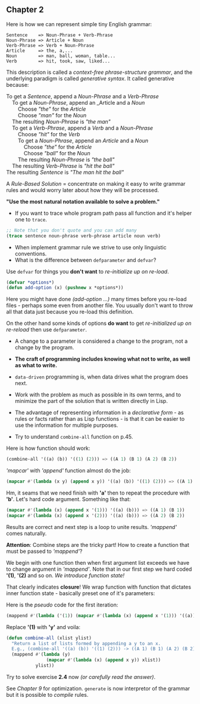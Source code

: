 ## Chapter 2

Here is how we can represent simple tiny English grammar:

```
Sentence    => Noun-Phrase + Verb-Phrase
Noun-Phrase => Article + Noun
Verb-Phrase => Verb + Noun-Phrase
Article     => the, a,...
Noun        => man, ball, woman, table...
Verb        => hit, took, saw, liked...
```
This description is called a _context-free phrase-structure grammar_, and
the underlying paradigm is called _generative syntax_. It called generative because:

To get a _Sentence_, append a _Noun-Phrase_ and a _Verb-Phrase_<br/>
&nbsp;&nbsp;&nbsp;&nbsp;To get a _Noun-Phrase_, append an _Article and a _Noun_<br/>
&nbsp;&nbsp;&nbsp;&nbsp;&nbsp;&nbsp;&nbsp;&nbsp;Choose _"the"_ for the _Article_<br/>
&nbsp;&nbsp;&nbsp;&nbsp;&nbsp;&nbsp;&nbsp;&nbsp;Choose _"man"_ for the _Noun_<br/>
&nbsp;&nbsp;&nbsp;&nbsp;The resulting _Noun-Phrase_ is _"the man"_<br/>
&nbsp;&nbsp;&nbsp;&nbsp;To get a _Verb-Phrase_, append a _Verb_ and a _Noun-Phrase_<br/>
&nbsp;&nbsp;&nbsp;&nbsp;&nbsp;&nbsp;&nbsp;&nbsp;Choose _"hit"_ for the _Verb_<br/>
&nbsp;&nbsp;&nbsp;&nbsp;&nbsp;&nbsp;&nbsp;&nbsp;To get a _Noun-Phrase_, append an _Article_ and a _Noun_<br/>
&nbsp;&nbsp;&nbsp;&nbsp;&nbsp;&nbsp;&nbsp;&nbsp;&nbsp;&nbsp;&nbsp;&nbsp;Choose _"the"_ for the _Article_<br/>
&nbsp;&nbsp;&nbsp;&nbsp;&nbsp;&nbsp;&nbsp;&nbsp;&nbsp;&nbsp;&nbsp;&nbsp;Choose _"ball"_ for the _Noun_<br/>
&nbsp;&nbsp;&nbsp;&nbsp;&nbsp;&nbsp;&nbsp;&nbsp;The resulting _Noun-Phrase_ is _"the ball"_<br/>
&nbsp;&nbsp;&nbsp;&nbsp;The resulting _Verb-Phrase_ is _"hit the ball"_<br/>
The resulting _Sentence_ is _"The man hit the ball"_<br/>

A _Rule-Based Solution_ = concentrate on making it easy to write grammar rules and would
worry later about how they will be processed.

**"Use the most natural notation available to solve a problem."**

- If you want to trace whole program path pass all function and it's helper one to `trace`.
``` cl
;; Note that you don't quote and you can add many
(trace sentence noun-phrase verb-phrase article noun verb)
```
- When implement grammar rule we strive to use only linguistic conventions.
- What is the difference between `defparameter` and `defvar`?

Use `defvar` for things you **don't want** to _re-initialize up on re-load_.
``` cl
(defvar *options*)
(defun add-option (x) (pushnew x *options*))
```
Here you might have done *(add-option ...)* many times before you re-load files - perhaps
some even from another file. You usually don't want to throw all that data just because you re-load
this definition.

On the other hand some kinds of options **do want** to get _re-initialized up on re-reload_
then use `defparameter`.

- A change to a parameter is considered a change to the program, not a change by the
program.
- **The craft of programming includes knowing what not to write, as well as what to write.**
- `data-driven` programming is, when data drives what the program does next.
- Work with the problem as much as possible in its own terms, and to minimize the part of
the solution that is written directly in Lisp.
- The advantage of representing information in a _declarative form_ - as rules or facts
rather than as Lisp functions - is that it can be easier to use the information for multiple
purposes.

- Try to understand `combine-all` function on p.45.

Here is how function should work:
``` cl
(combine-all '((a) (b)) '((1) (2))) => ((A 1) (B 1) (A 2) (B 2))
```

_'mapcar'_ with _'append'_ function almost do the job:
``` cl
(mapcar #'(lambda (x y) (append x y)) '((a) (b)) '((1) (2))) => ((A 1) (B 2))
```

Hm, it seams that we need finish with **'a'** then to repeat the procedure with **'b'**.
Let's hard code argument. Something like that:
``` cl
(mapcar #'(lambda (x) (append x '(1))) '((a) (b))) => ((A 1) (B 1))
(mapcar #'(lambda (x) (append x '(2))) '((a) (b))) => ((A 2) (B 2))
```

Results are correct and next step is a loop to unite results. _'mappend'_ comes naturally.

**Attention**: Combine steps are the tricky part!
How to create a function that must be passed to _'mappend'_?

We begin with one function then when first argument list exceeds we have to change argument
in _'mappend'_. Note that in our first step we hard coded **'(1)**, **'(2)** and so on.
_We introduce function state!_

That clearly indicates **closure**! We wrap function with function
that dictates inner function state - basically preset one of it's parameters:

Here is the _pseudo_ code for the first iteration:
``` cl
(mappend #'(lambda ('(1)) (mapcar #'(lambda (x) (append x '(1))) '((a)) )) '((a) (b)))
```
Replace **'(1)** with **'y'** and voila:
``` cl
(defun combine-all (xlist ylist)
  "Return a list of lists formed by appending a y to an x.
  E.g., (combine-all '((a) (b)) '((1) (2))) -> ((A 1) (B 1) (A 2) (B 2))."
  (mappend #'(lambda (y)
               (mapcar #'(lambda (x) (append x y)) xlist))
           ylist))
```

Try to solve exercise **2.4** now _(or carefully read the answer)_.

See _Chapter 9_ for optimization. `generate` is now interpretor of the grammar but it is
possible to _compile_ rules.

